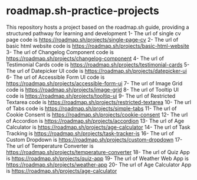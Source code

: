 # roadmap.sh-practice-projects
This repository hosts a project based on the roadmap.sh guide, providing a structured pathway for learning and development
1- The url of single cv page code is  https://roadmap.sh/projects/single-page-cv
2- The url of basic html website code is  https://roadmap.sh/projects/basic-html-website
3- The url of Changelog Component code is  https://roadmap.sh/projects/changelog-component
4- The url of Testimonial Cards code is  https://roadmap.sh/projects/testimonial-cards
5- The url of Datepicker UI code is  https://roadmap.sh/projects/datepicker-ui
6- The url of Accessible Form UI code is  https://roadmap.sh/projects/accessible-form-ui
7- The url of Image Grid code is  https://roadmap.sh/projects/image-grid
8- The url of Tooltip UI code is  https://roadmap.sh/projects/tooltip-ui
9- The url of Restricted Textarea code is https://roadmap.sh/projects/restricted-textarea
10- The url of Tabs code is https://roadmap.sh/projects/simple-tabs
11- The url of Cookie Consent is https://roadmap.sh/projects/cookie-consent
12- The url of Accordion is https://roadmap.sh/projects/accordion
13- The url of Age Calculator is https://roadmap.sh/projects/age-calculator 
14- The url of Task Tracking is https://roadmap.sh/projects/task-tracker-js 
16- The url of Custom Dropdown is https://roadmap.sh/projects/custom-dropdown 
17- The url of Temperature Converter is https://roadmap.sh/projects/temperature-converter 
18- The url of Quiz App is https://roadmap.sh/projects/quiz-app 
19- The url of Weather Web App is https://roadmap.sh/projects/weather-app 
20- The url of Age Calculator App is https://roadmap.sh/projects/age-calculator 